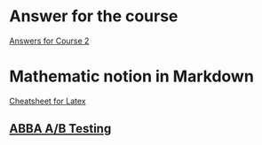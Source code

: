 # Answer for the course
[Answers for Course 2](https://www.youtube.com/watch?v=gEr6IgOTX3M&t=86s)


# Mathematic notion in Markdown
[Cheatsheet for Latex](https://gist.github.com/LKS90/252ac41bd4a173be35b0)

## [ABBA A/B Testing](https://thumbtack.github.io/abba/demo/abba.html#Baseline=216%2C2549&Variation+1=324%2C2371&abba%3AintervalConfidenceLevel=0.95&abba%3AuseMultipleTestCorrection=true) 
